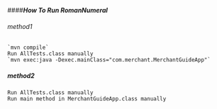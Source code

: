 ####***How To Run RomanNumeral***
###### method1
    `mvn compile`
    Run AllTests.class manually
    `mvn exec:java -Dexec.mainClass="com.merchant.MerchantGuideApp"`
##### method2
    Run AllTests.class manually
    Run main method in MerchantGuideApp.class manually